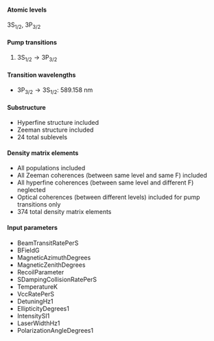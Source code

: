 #### Atomic levels

$\text{3S} _{1/2}$, $\text{3P} _{3/2}$

#### Pump transitions

1. $\text{3S} _{1/2}\to \text{3P} _{3/2}$

#### Transition wavelengths

- $\text{3P} _{3/2}\to \text{3S} _{1/2}$: 589.158 nm

#### Substructure

- Hyperfine structure included
- Zeeman structure included
- 24 total sublevels

#### Density matrix elements

- All populations included
- All Zeeman coherences (between same level and same F) included
- All hyperfine coherences (between same level and different F) neglected
- Optical coherences (between different levels) included for pump transitions only
- 374 total density matrix elements

#### Input parameters

- BeamTransitRatePerS
- BFieldG
- MagneticAzimuthDegrees
- MagneticZenithDegrees
- RecoilParameter
- SDampingCollisionRatePerS
- TemperatureK
- VccRatePerS
- DetuningHz1
- EllipticityDegrees1
- IntensitySI1
- LaserWidthHz1
- PolarizationAngleDegrees1